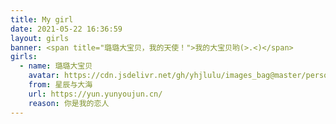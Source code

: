 ```yaml
---
title: My girl
date: 2021-05-22 16:36:59
layout: girls
banner: <span title="璐璐大宝贝，我的天使！">我的大宝贝哟(>.<)</span>
girls:
  - name: 璐璐大宝贝
    avatar: https://cdn.jsdelivr.net/gh/yhjlulu/images_bag@master/personal/lulu.2zi1mkbr5qy0.jpg
    from: 星辰与大海
    url: https://yun.yunyoujun.cn/
    reason: 你是我的恋人
---
```

